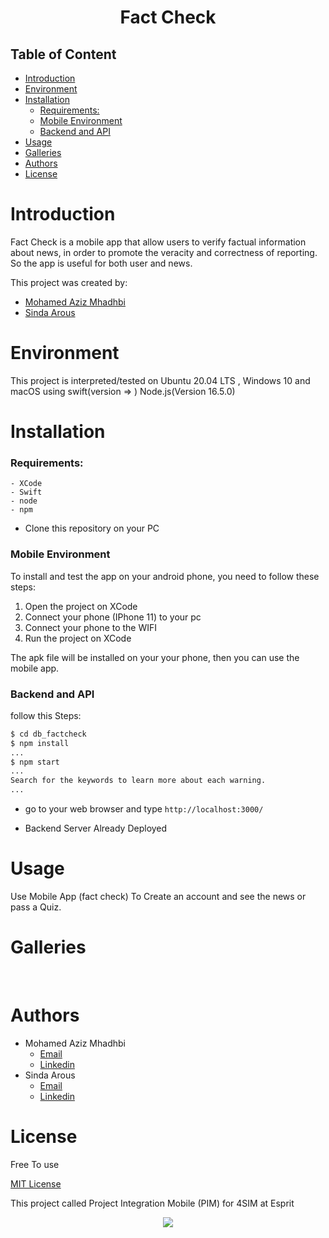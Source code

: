 # <p align="center"> Fact Check </p>

## Table of Content

- [Introduction](#introduction)
- [Environment](#environment)
- [Installation](#installation)
    - [Requirements:](#requirements)
    - [Mobile Environment](#mobile-environment)
    - [Backend and API](#backend-and-api)
- [Usage](#usage)
- [Galleries](#galleries)
- [Authors](#authors)
- [License](#license)

# Introduction

Fact Check is a mobile app that allow users to verify factual information about news, in order to promote the veracity and correctness of reporting. So the app is useful for both user and news.


This project was created by:

- [Mohamed Aziz Mhadhbi](https://www.linkedin.com/in/mohamed-aziz-mhadhbi-1951411ba/)
- [Sinda Arous](https://www.linkedin.com/in/arous-sinda-240443193/)

# Environment

This project is interpreted/tested on Ubuntu 20.04 LTS , Windows 10 and macOS using swift(version =>  ) Node.js(Version 16.5.0)

# Installation

### Requirements:

    - XCode
    - Swift 
    - node
    - npm

- Clone this repository on your PC

### Mobile Environment

To install and test the app on your android phone, you need to follow these steps:

1. Open the project on XCode
2. Connect your phone (IPhone 11) to your pc
3. Connect your phone to the WIFI
4. Run the project on XCode

The apk file will be installed on your your phone, then you can use the mobile app.

### Backend and API

follow this Steps:

```bash
$ cd db_factcheck
$ npm install
...
$ npm start
...
Search for the keywords to learn more about each warning.
...
```

- go to your web browser and type `http://localhost:3000/`

- Backend Server Already Deployed

# Usage

Use Mobile App (fact check) To Create an account and see the news or pass a Quiz.


# Galleries
<img src=""/>
<img src=""/>
<img src="">


# Authors

- Mohamed Aziz Mhadhbi
  - [Email](mohamedaziz.mhadhbi@esprit.tn)
  - [Linkedin](https://www.linkedin.com/in/mohamed-aziz-mhadhbi-1951411ba/)
- Sinda Arous
  - [Email](sinda.arous@esprit.tn)
  - [Linkedin](https://www.linkedin.com/in/arous-sinda-240443193/)

# License

Free To use

[MIT License](https://github.com/MiniProjectAndroid/MiniProjectFactCheck/blob/add-license-1/LICENSE)


This project called Project Integration Mobile (PIM) for 4SIM at Esprit


<p align="center"><img src="https://yt3.ggpht.com/OAQK2kUCYlKf9lcWYqg6J-sUWJVc-bTjq1Ad6qvpU7iVTMnIZ7fzEKdSHR_Jjb8yZzYSdezMxj8=w1707-fcrop64=1,00005a57ffffa5a8-k-c0xffffffff-no-nd-rj"></p>
